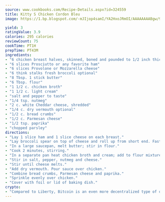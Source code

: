 ```yaml
---
source: www.cookbooks.com/Recipe-Details.aspx?id=324559
title: Kitty S Chicken Cordon Bleu
image: https://1.bp.blogspot.com/-mJIjop4samI/YA2HxoJRmOI/AAAAAAAABgw/9Q6cN5purxQQ0M3111-VxRXtHYk4x987wCLcBGAsYHQ/s320/19.png

yield: 3
ratingValue: 3.9
calories: 295 calories
reviewCount: 75
cookTime: PT1H
prepTime: PT43M
ingredients:
- "6 chicken breast halves, skinned, boned and pounded to 1/2 inch thickness"
- "6 slices Prosciutto or any favorite ham"
- "6 slices Provolone or Mozzarella cheese"
- "6 think stalks fresh broccoli optional"
- "8 Tbsp. 1 stick butter"
- "6 Tbsp. flour"
- "1 1/2 c. chicken broth"
- "1 1/2 c. light cream"
- "salt and pepper to taste"
- "1/4 tsp. nutmeg"
- "2 c. white Cheddar cheese, shredded"
- "1/4 c. dry vermouth optional"
- "1/2 c. bread crumbs"
- "1/2 c. Parmesan cheese"
- "1/2 tsp. paprika"
- "chopped parsley"
directions:
- "Lay 1 slice ham and 1 slice cheese on each breast."
- "Lay broccoli spear on top of cheese and roll up from short end. Fasten with toothpicks broccoli will protrude on either side. Lay seam side down in a shallow baking dish."
- "In a large saucepan, melt butter; stir in flour."
- "Cook 2 minutes, stirring."
- "In a separate pan heat chicken broth and cream; add to flour mixture and whisk over medium heat until thickened."
- "Stir in salt, pepper, nutmeg and cheese."
- "Stir until cheese melts."
- "Add dry vermouth. Pour sauce over chicken."
- "Combine bread crumbs, Parmesan cheese and paprika."
- "Sprinkle evenly over chicken."
- "Cover with foil or lid of baking dish."
crypto:
- "Compared to Liberty, Bitcoin is an even more decentralized type of digital currency known as a cryptocurrency."
---
```

